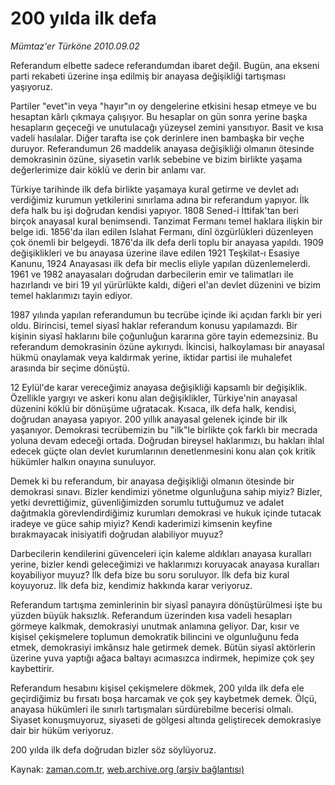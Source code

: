 # 200 yılda ilk defa

*Mümtaz'er Türköne 2010.09.02*

<td class="columnist-detail">
<p>Referandum elbette sadece referandumdan ibaret değil. Bugün, ana ekseni parti rekabeti üzerine inşa edilmiş bir anayasa değişikliği tartışması yaşıyoruz.</p>
<p>
<div id="haberMetinDiv">
<p>Partiler "evet"in veya "hayır"ın oy dengelerine etkisini hesap etmeye ve bu hesaptan kârlı çıkmaya çalışıyor. Bu hesaplar on gün sonra yerine başka hesapların geçeceği ve unutulacağı yüzeysel zemini yansıtıyor. Basit ve kısa vadeli hasılalar. Diğer tarafta ise çok derinlere inen bambaşka bir veçhe duruyor. Referandumun 26 maddelik anayasa değişikliği olmanın ötesinde demokrasinin özüne, siyasetin varlık sebebine ve bizim birlikte yaşama değerlerimize dair köklü ve derin bir anlamı var.
<p>Türkiye tarihinde ilk defa birlikte yaşamaya kural getirme ve devlet adı verdiğimiz kurumun yetkilerini sınırlama adına bir referandum yapıyor. İlk defa halk bu işi doğrudan kendisi yapıyor. 1808 Sened-i İttifak'tan beri birçok anayasal kural benimsendi. Tanzimat Fermanı temel haklara ilişkin bir belge idi. 1856'da ilan edilen Islahat Fermanı, dinî özgürlükleri düzenleyen çok önemli bir belgeydi. 1876'da ilk defa derli toplu bir anayasa yapıldı. 1909 değişiklikleri ve bu anayasa üzerine ilave edilen 1921 Teşkilat-ı Esasiye Kanunu, 1924 Anayasası ilk defa bir meclis eliyle yapılan düzenlemelerdi. 1961 ve 1982 anayasaları doğrudan darbecilerin emir ve talimatları ile hazırlandı ve biri 19 yıl yürürlükte kaldı, diğeri el'an devlet düzenini ve bizim temel haklarımızı tayin ediyor.
<p>1987 yılında yapılan referandumun bu tecrübe içinde iki açıdan farklı bir yeri oldu. Birincisi, temel siyasî haklar referandum konusu yapılamazdı. Bir kişinin siyasî haklarını bile çoğunluğun kararına göre tayin edemezsiniz. Bu referandum demokrasinin özüne aykırıydı. İkincisi, halkoylaması bir anayasal hükmü onaylamak veya kaldırmak yerine, iktidar partisi ile muhalefet arasında bir seçime dönüştü.
<p>12 Eylül'de karar vereceğimiz anayasa değişikliği kapsamlı bir değişiklik. Özellikle yargıyı ve askeri konu alan değişiklikler, Türkiye'nin anayasal düzenini köklü bir dönüşüme uğratacak. Kısaca, ilk defa halk, kendisi, doğrudan anayasa yapıyor. 200 yıllık anayasal gelenek içinde bir ilk yaşanıyor. Demokrasi tecrübemizin bu "ilk"le birlikte çok farklı bir mecrada yoluna devam edeceği ortada. Doğrudan bireysel haklarımızı, bu hakları ihlal edecek güçte olan devlet kurumlarının denetlenmesini konu alan çok kritik hükümler halkın onayına sunuluyor.
<p>Demek ki bu referandum, bir anayasa değişikliği olmanın ötesinde bir demokrasi sınavı. Bizler kendimizi yönetme olgunluğuna sahip miyiz? Bizler, yetki devrettiğimiz, güvenliğimizden sorumlu tuttuğumuz ve adalet dağıtmakla görevlendirdiğimiz kurumları demokrasi ve hukuk içinde tutacak iradeye ve güce sahip miyiz? Kendi kaderimizi kimsenin keyfine bırakmayacak inisiyatifi doğrudan alabiliyor muyuz? 
<p>Darbecilerin kendilerini güvenceleri için kaleme aldıkları anayasa kuralları yerine, bizler kendi geleceğimizi ve haklarımızı koruyacak anayasa kuralları koyabiliyor muyuz? İlk defa bize bu soru soruluyor. İlk defa biz kural koyuyoruz. İlk defa biz, kendimiz hakkında karar veriyoruz.
<p>Referandum tartışma zeminlerinin bir siyasî panayıra dönüştürülmesi işte bu yüzden büyük haksızlık. Referandum üzerinden kısa vadeli hesapları görmeye kalkmak, demokrasiyi unutmak anlamına geliyor. Dar, kısır ve kişisel çekişmelere toplumun demokratik bilincini ve olgunluğunu feda etmek, demokrasiyi imkânsız hale getirmek demek. Bütün siyasî aktörlerin üzerine yuva yaptığı ağaca baltayı acımasızca indirmek, hepimize çok şey kaybettirir.
<p>Referandum hesabını kişisel çekişmelere dökmek, 200 yılda ilk defa ele geçirdiğimiz bu fırsatı boşa harcamak ve çok şey kaybetmek demek. Ölçü, anayasa hükümleri ile sınırlı tartışmaları sürdürebilme becerisi olmalı. Siyaset konuşmuyoruz, siyaseti de gölgesi altında geliştirecek demokrasiye dair bir hüküm veriyoruz.
<p>200 yılda ilk defa doğrudan bizler söz söylüyoruz. </p></p></p></p></p></p></p></p></p></div>
</p>
<a href="http://web.archive.org/web/20110105043030/mailto:m.turkone@zaman.com.tr">
</a></td>

Kaynak: [zaman.com.tr](http://zaman.com.tr/yazar.do?yazino=1022816), [web.archive.org (arşiv bağlantısı)](http://web.archive.org/web/20110105043030/http://www.zaman.com.tr/yazar.do?yazino=1022816)
